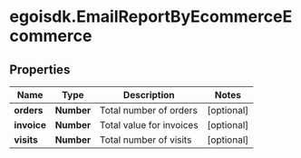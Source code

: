 # egoisdk.EmailReportByEcommerceEcommerce

## Properties

Name | Type | Description | Notes
------------ | ------------- | ------------- | -------------
**orders** | **Number** | Total number of orders | [optional] 
**invoice** | **Number** | Total value for invoices | [optional] 
**visits** | **Number** | Total number of visits | [optional] 


